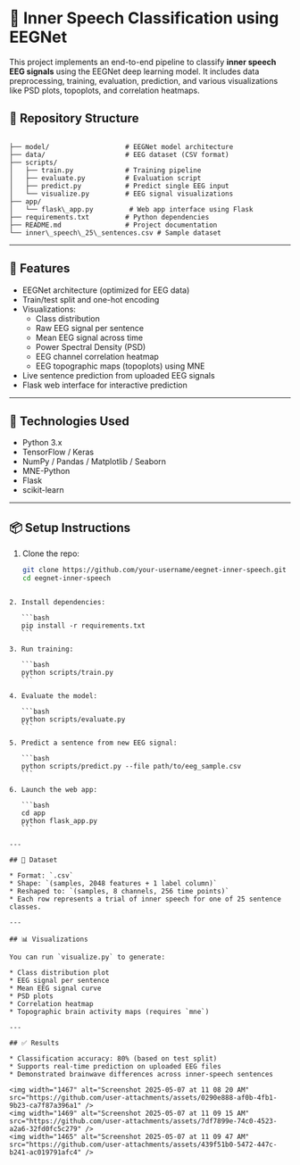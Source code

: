 # 🧠 Inner Speech Classification using EEGNet

This project implements an end-to-end pipeline to classify **inner speech EEG signals** using the EEGNet deep learning model. It includes data preprocessing, training, evaluation, prediction, and various visualizations like PSD plots, topoplots, and correlation heatmaps.

## 📁 Repository Structure

```

├── model/                   # EEGNet model architecture
├── data/                    # EEG dataset (CSV format)
├── scripts/
│   ├── train.py             # Training pipeline
│   ├── evaluate.py          # Evaluation script
│   ├── predict.py           # Predict single EEG input
│   └── visualize.py         # EEG signal visualizations
├── app/
│   └── flask\_app.py         # Web app interface using Flask
├── requirements.txt         # Python dependencies
├── README.md                # Project documentation
└── inner\_speech\_25\_sentences.csv # Sample dataset

````

---

## 🚀 Features

- EEGNet architecture (optimized for EEG data)
- Train/test split and one-hot encoding
- Visualizations:
  - Class distribution
  - Raw EEG signal per sentence
  - Mean EEG signal across time
  - Power Spectral Density (PSD)
  - EEG channel correlation heatmap
  - EEG topographic maps (topoplots) using MNE
- Live sentence prediction from uploaded EEG signals
- Flask web interface for interactive prediction

---

## 🧪 Technologies Used

- Python 3.x
- TensorFlow / Keras
- NumPy / Pandas / Matplotlib / Seaborn
- MNE-Python
- Flask
- scikit-learn

---

## 📦 Setup Instructions

1. Clone the repo:
   ```bash
   git clone https://github.com/your-username/eegnet-inner-speech.git
   cd eegnet-inner-speech
````

2. Install dependencies:

   ```bash
   pip install -r requirements.txt
   ```

3. Run training:

   ```bash
   python scripts/train.py
   ```

4. Evaluate the model:

   ```bash
   python scripts/evaluate.py
   ```

5. Predict a sentence from new EEG signal:

   ```bash
   python scripts/predict.py --file path/to/eeg_sample.csv
   ```

6. Launch the web app:

   ```bash
   cd app
   python flask_app.py
   ```

---

## 🧠 Dataset

* Format: `.csv`
* Shape: `(samples, 2048 features + 1 label column)`
* Reshaped to: `(samples, 8 channels, 256 time points)`
* Each row represents a trial of inner speech for one of 25 sentence classes.

---

## 📊 Visualizations

You can run `visualize.py` to generate:

* Class distribution plot
* EEG signal per sentence
* Mean EEG signal curve
* PSD plots
* Correlation heatmap
* Topographic brain activity maps (requires `mne`)

---

## ✅ Results

* Classification accuracy: 80% (based on test split)
* Supports real-time prediction on uploaded EEG files
* Demonstrated brainwave differences across inner-speech sentences

<img width="1467" alt="Screenshot 2025-05-07 at 11 08 20 AM" src="https://github.com/user-attachments/assets/0290e888-af0b-4fb1-9b23-ca7f87a396a1" />
<img width="1469" alt="Screenshot 2025-05-07 at 11 09 15 AM" src="https://github.com/user-attachments/assets/7df7899e-74c0-4523-a2a6-32fd0fc5c279" />
<img width="1465" alt="Screenshot 2025-05-07 at 11 09 47 AM" src="https://github.com/user-attachments/assets/439f51b0-5472-447c-b241-ac019791afc4" />




